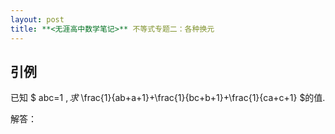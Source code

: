 ```yaml
---
layout: post
title: **<无涯高中数学笔记>** 不等式专题二：各种换元
---
```


## 引例

已知 $ abc=1 $, 求$ \frac{1}{ab+a+1}+\frac{1}{bc+b+1}+\frac{1}{ca+c+1} $的值.

解答：




